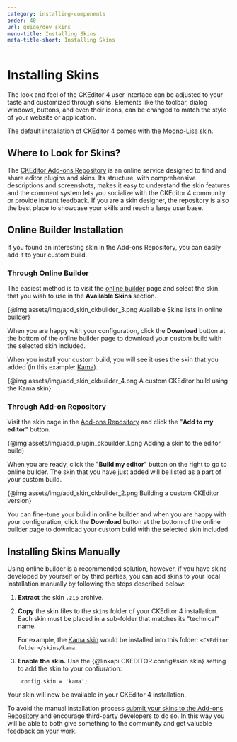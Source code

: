 ```yaml
---
category: installing-components
order: 40
url: guide/dev_skins
menu-title: Installing Skins
meta-title-short: Installing Skins
---
```

<!--
Copyright (c) 2003-2022, CKSource Holding sp. z o.o. All rights reserved.
For licensing, see LICENSE.md.
-->

# Installing Skins

The look and feel of the CKEditor 4 user interface can be adjusted to your taste and customized through skins. Elements like the toolbar, dialog windows, buttons, and even their icons, can be changed to match the style of your website or application.

The default installation of CKEditor 4 comes with the [Moono-Lisa skin](https://ckeditor.com/cke4/addon/moono-lisa).

## Where to Look for Skins?

The [CKEditor Add-ons Repository](https://ckeditor.com/cke4/addons/plugins/all) is an online service designed to find and share editor plugins and skins. Its structure, with comprehensive descriptions and screenshots, makes it easy to understand the skin features and the comment system lets you socialize with the CKEditor 4 community or provide instant feedback. If you are a skin designer, the repository is also the best place to showcase your skills and reach a large user base.

## Online Builder Installation

If you found an interesting skin in the Add-ons Repository, you can easily add it to your custom build.

### Through Online Builder

The easiest method is to visit the [online builder](https://ckeditor.com/cke4/builder) page and select the skin that you wish to use in the **Available Skins** section.

{@img assets/img/add_skin_ckbuilder_3.png Available Skins lists in online builder}

When you are happy with your configuration, click the **Download** button at the bottom of the online builder page to download your custom build with the selected skin included.

When you install your custom build, you will see it uses the skin that you added (in this example: [Kama](https://ckeditor.com/cke4/addon/kama)).

{@img assets/img/add_skin_ckbuilder_4.png A custom CKEditor build using the Kama skin}

### Through Add-on Repository

Visit the skin page in the [Add-ons Repository](https://ckeditor.com/cke4/addons/skins/all) and click the "**Add to my editor**" button.

{@img assets/img/add_plugin_ckbuilder_1.png Adding a skin to the editor build}

When you are ready, click the "**Build my editor**" button on the right to go to online builder. The skin that you have just added will be listed as a part of your custom build.

{@img assets/img/add_skin_ckbuilder_2.png Building a custom CKEditor version}

You can fine-tune your build in online builder and when you are happy with your configuration, click the **Download** button at the bottom of the online builder page to download your custom build with the selected skin included.

## Installing Skins Manually

Using online builder is a recommended solution, however, if you have skins developed by yourself or by third parties, you can add skins to your local installation manually by following the steps described below:

1. **Extract** the skin `.zip` archive.

2. **Copy** the skin files to the `skins` folder of your CKEditor 4 installation. Each skin must be placed in a sub-folder that matches its "technical" name.

	For example, the [Kama skin](https://ckeditor.com/cke4/addon/kama) would be installed into this folder: `<CKEditor folder>/skins/kama`.

3. **Enable the skin.** Use the {@linkapi CKEDITOR.config#skin skin} setting to add the skin to your confiuration:

		config.skin = 'kama';

Your skin will now be available in your CKEditor 4 installation.

<info-box hint="">
    To avoid the manual installation process <a href="https://ckeditor.com/cke4/add/skin">submit your skins to the Add-ons Repository</a> and encourage third-party developers to do so. In this way you will be able to both give something to the community and get valuable feedback on your work.
</info-box>
